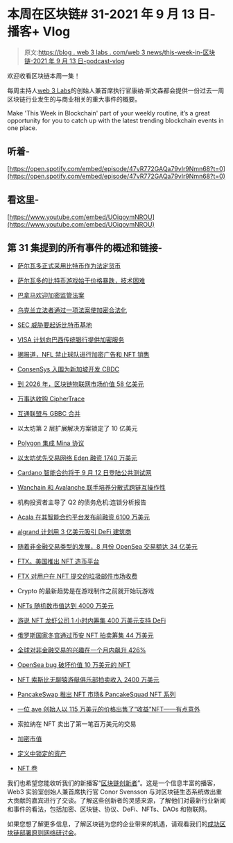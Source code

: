 # 本周在区块链# 31-2021 年 9 月 13 日-播客+ Vlog

> 原文:[https://blog . web 3 labs . com/web 3 news/this-week-in-区块链-2021 年 9 月 13 日-podcast-vlog](https://blog.web3labs.com/web3news/this-week-in-blockchain-13th-september-2021-podcast-vlog)

欢迎收看区块链本周一集！

每周主持人[](https://twitter.com/conors10%E2%80%8B%E2%80%8B)[web 3 Labs](https://www.web3labs.com/)的创始人兼首席执行官康纳·斯文森都会提供一份过去一周区块链行业发生的与商业相关的重大事件的概要。

Make 'This Week in Blockchain' part of your weekly routine, it’s a great opportunity for you to catch up with the latest trending blockchain events in one place.

## 听着-

[https://open.spotify.com/embed/episode/47vR772GAQa79vIr9Nmn68?t=0](https://open.spotify.com/embed/episode/47vR772GAQa79vIr9Nmn68?t=0)

## 看这里-

[https://www.youtube.com/embed/UOiqoymNROU](https://www.youtube.com/embed/UOiqoymNROU)

## 第 31 集提到的所有事件的概述和链接-

*   [萨尔瓦多正式采用比特币作为法定货币](https://www.coinspeaker.com/el-salvador-bitcoin-legal-tender-51k/)

*   [萨尔瓦多的比特币游戏始于价格暴跌，技术困难](https://decrypt.co/80415/el-salvador-bitcoin-price-crash-technical-difficulties-chivo-wallet)

*   [巴拿马欢迎加密监管法案](https://www.coinspeaker.com/panama-crypto-regulation-bill/)

*   [乌克兰立法者通过一项法案使加密合法化](https://coinjournal.net/news/ukraine-is-now-a-step-closer-to-making-cryptocurrencies-legal/)

*   [SEC 威胁要起诉比特币基地](https://decrypt.co/80429/sec-coinbase-lend-4)

*   [VISA 计划向巴西传统银行提供加密服务](https://finbold.com/visa-plans-to-provide-crypto-services-to-traditional-brazilian-banks/)

*   [据报道，NFL 禁止球队进行加密广告和 NFT 销售](https://cointelegraph.com/news/nfl-reportedly-bans-teams-from-crypto-advertisements-and-nfts-sales)

*   [ConsenSys 入围为新加坡开发 CBDC](https://cryptoslate.com/consensys-among-15-firms-shortlisted-to-develop-cbdc-for-crypto-friendly-singapore/)

*   [到 2026 年，区块链物联网市场价值 58 亿美元](https://www.coindesk.com/business/2021/09/06/blockchain-iot-market-to-be-worth-58b-by-2026-study/)

*   [万事达收购 CipherTrace](https://decrypt.co/80568/mastercard-acquires-crypto-analytics-firm-ciphertrace)

*   [互通联盟与 GBBC 合并](https://www.ledgerinsights.com/blockchain-token-standards-body-interwork-alliance-merges-with-gbbc/)

*   以太坊第 2 层扩展解决方案锁定了 10 亿美元

*   [Polygon 集成 Mina 协议](https://decrypt.co/80565/polygon-integrates-mina-protocol-bringing-privacy-ethereum-scaling-solution)

*   [以太坊优先交易网络 Eden 融资 1740 万美元](https://www.theblockcrypto.com/post/116935/eden-network-priority-transaction-ethereum-funding-token-sale)

*   [Cardano 智能合约将于 9 月 12 日登陆公共测试网](https://beincrypto.com/cardano-smart-contracts-hit-public-testnet-sept-12/)

*   [Wanchain 和 Avalanche 联手培养分散式跨链互操作性](https://dailyhodl.com/2021/09/07/wanchain-and-avalanche-team-up-to-foster-decentralized-cross-chain-interoperability/)

*   机构投资者主导了 Q2 的债务危机:连锁分析报告

*   [Acala 在其智能合约平台发布前融资 6100 万美元](https://www.coinspeaker.com/acala-smart-contract-platform-launch/)

*   [algrand 计划用 3 亿美元吸引 DeFi 建筑商](https://cryptobriefing.com/algorand-aims-to-attract-defi-builders-with-300m-fund/)

*   [随着非金融交易类型的发展，8 月份 OpenSea 交易额达 34 亿美元](https://www.ledgerinsights.com/opensea-trades-3-4-billion-in-august-as-types-of-nfts-evolve/)

*   [FTX。美国推出 NFT 造币平台](https://www.coindesk.com/business/2021/09/06/ftxus-launches-nft-minting-platform/)

*   [FTX 对用户在 NFT 提交的垃圾邮件市场收费](https://decrypt.co/80315/ftx-charges-for-nft-submissions-after-users-spam-marketplace-with-fish)

*   Crypto 的最新趋势是在游戏制作之前就开始玩游戏

*   [NFTs 随机数市值达到 4000 万美元](https://decrypt.co/80343/the-n-project-nfts-of-random-numbers-hits-market-cap-of-40-million)

*   [游说 NFT 龙虾公司 1 小时内筹集 400 万美元支持 DeFi](https://cointelegraph.com/news/lobby-lobsters-nft-drop-raises-4-million-in-one-hour-to-support-defi-lobbying-efforts)

*   [俄罗斯国家冬宫通过币安 NFT 拍卖筹集 44 万美元](https://cointelegraph.com/news/russian-state-hermitage-raises-440k-via-binance-nft-auction)

*   [全球对非金融交易的兴趣在一个月内飙升 426%](https://finbold.com/global-interest-in-nfts-soars-by-426-in-a-month-data-shows/)

*   [OpenSea bug 破坏价值 10 万美元的 NFT](https://www.theblockcrypto.com/post/116924/opensea-bug-destroys-100000-worth-of-nfts-including-historical-ens-name)

*   [NFT 索斯比无聊猿游艇俱乐部拍卖收入 2400 万美元](https://decrypt.co/80578/sothebys-bored-ape-yacht-club-nft-auction-yields-24-million)

*   [PancakeSwap 推出 NFT 市场& PancakeSquad NFT 系列](https://www.coinspeaker.com/pancakeswap-nft-marketplace/)

*   [一位 ave 创始人以 115 万美元的价格出售了“收益”NFT——有点意外](https://www.theblockcrypto.com/post/117366/aave-co-founder-sells-yield-nft-for-1-15-million-with-a-twist)

*   索拉纳在 NFT 卖出了第一笔百万美元的交易

*   [加密市值](https://coinmarketcap.com/charts/) 
*   [定义中锁定的资产](https://defipulse.com/)
*   [NFT 卷](https://nonfungible.com/market/history)

我们也希望您能收听我们的新播客“[区块链创新者](https://podcast.web3labs.com/)”。这是一个信息丰富的播客，Web3 实验室创始人兼首席执行官 Conor Svensson 与对区块链生态系统做出重大贡献的嘉宾进行了交谈。了解这些创新者的灵感来源，了解他们对最新行业新闻和事件的看法，包括加密、区块链、协议、DeFi、NFTs、DAOs 和物联网。

如果您想了解更多信息，了解区块链为您的企业带来的机遇，请观看我们的[成功区块链部署原则网络研讨会](https://www.web3labs.com/principles-webinar)。